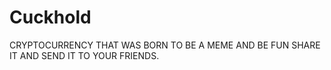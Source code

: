 # Cuckhold
CRYPTOCURRENCY THAT WAS BORN TO BE A MEME AND BE FUN SHARE IT AND SEND IT TO YOUR FRIENDS.
